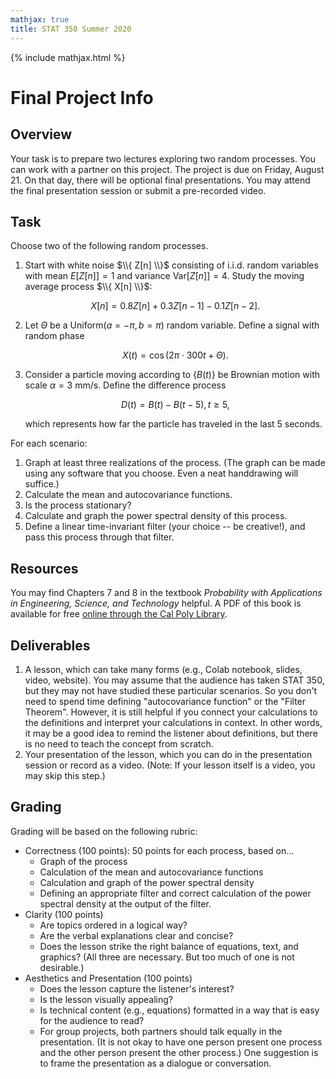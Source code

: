 ```yaml
---
mathjax: true
title: STAT 350 Summer 2020
---
```


{% include mathjax.html %}

# Final Project Info

## Overview

Your task is to prepare two lectures exploring two random processes. You can work with a partner on this project. 
The project is due on Friday, August 21. On that day, there will be optional final presentations. You may attend the 
final presentation session or submit a pre-recorded video.

## Task

Choose two of the following random processes.

1. Start with white noise $\\{ Z[n] \\}$ consisting of i.i.d. random variables with mean $E[Z[n]] = 1$ and 
variance $\text{Var}[Z[n]] = 4$. Study the moving average process $\\{ X[n] \\}$:

    $$ X[n] = 0.8 Z[n] + 0.3 Z[n-1] - 0.1 Z[n-2]. $$

2. Let $\Theta$ be a $\text{Uniform}(a=-\pi, b=\pi)$ random variable. Define a signal with random phase

    $$ X(t) = \cos(2\pi \cdot 300 t + \Theta). $$

3. Consider a particle moving according to $\{ B(t) \}$ be Brownian motion with scale $\alpha = 3$ mm/s. Define the difference process 

    $$ D(t) = B(t) - B(t - 5), t \geq 5, $$

    which represents how far the particle has traveled in the last 5 seconds.
    
For each scenario:

1. Graph at least three realizations of the process. (The graph can be made using any software that you choose. Even a neat handdrawing will suffice.)
2. Calculate the mean and autocovariance functions. 
3. Is the process stationary?
4. Calculate and graph the power spectral density of this process.
5. Define a linear time-invariant filter (your choice -- be creative!), and pass this process through that filter.

## Resources

You may find Chapters 7 and 8 in the textbook _Probability with Applications in Engineering, Science, and Technology_ helpful. 
A PDF of this book is available for free 
[online through the Cal Poly Library](https://link-springer-com.ezproxy.lib.calpoly.edu/book/10.1007%2F978-3-319-52401-6).

## Deliverables

1. A lesson, which can take many forms (e.g., Colab notebook, slides, video, website). You may assume that the 
audience has taken STAT 350, but they may not have studied these particular scenarios. So you don't need to spend 
time defining "autocovariance function" or the "Filter Theorem". However, it is still helpful if you connect your 
calculations to the definitions and interpret your calculations in context. In other words, it may be a good idea to remind the 
listener about definitions, but there is no need to teach the concept from scratch.
2. Your presentation of the lesson, which you can do in the presentation session or record as a video. (Note: If your lesson 
itself is a video, you may skip this step.)

## Grading

Grading will be based on the following rubric:

- Correctness (100 points): 50 points for each process, based on...
    - Graph of the process
    - Calculation of the mean and autocovariance functions
    - Calculation and graph of the power spectral density
    - Defining an appropriate filter and correct calculation of the power spectral density at the output of the filter.
- Clarity (100 points)
    - Are topics ordered in a logical way?
    - Are the verbal explanations clear and concise?
    - Does the lesson strike the right balance of equations, text, and graphics? 
    (All three are necessary. But too much of one is not desirable.)
- Aesthetics and Presentation (100 points)
    - Does the lesson capture the listener's interest?
    - Is the lesson visually appealing?
    - Is technical content (e.g., equations) formatted in a way that is easy for the audience to read?
    - For group projects, both partners should talk equally in the presentation. 
    (It is not okay to have one person present one process and the other person present the other process.) 
    One suggestion is to frame the presentation as a dialogue or conversation.
